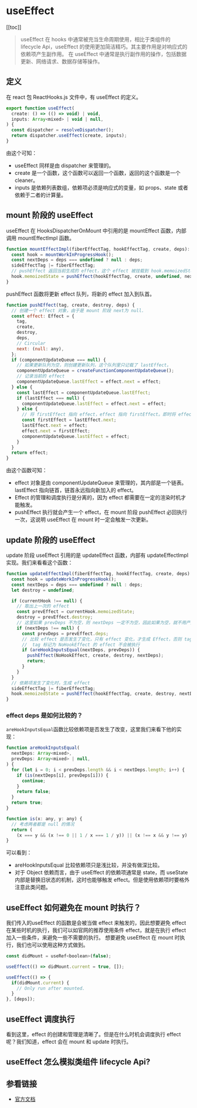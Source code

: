 # useEffect

[[toc]]

> useEffect 在 hooks 中通常被充当生命周期使用，相比于类组件的 lifecycle Api，useEffect 的使用更加简洁精巧。其主要作用是对响应式的依赖项产生副作用。
> 在 useEffect 中通常是执行副作用的操作，包括数据更新、网络请求、数据存储等操作。

## 定义

在 react 包 ReactHooks.js 文件中，有 useEffect 的定义。

```js
export function useEffect(
  create: () => (() => void) | void,
  inputs: Array<mixed> | void | null,
) {
  const dispatcher = resolveDispatcher();
  return dispatcher.useEffect(create, inputs);
}
```

由这个可知：

- useEffect 同样是由 dispatcher 来管理的。
- create 是一个函数，这个函数可以返回一个函数，返回的这个函数是一个 cleaner。
- inputs 是依赖列表数组，依赖项必须是响应式的变量，如 props、state 或者依赖于二者的计算量。

## mount 阶段的 useEffect

useEffect 在 HooksDispatcherOnMount 中引用的是 mountEffect 函数，内部调用 mountEffectImpl 函数。

```js
function mountEffectImpl(fiberEffectTag, hookEffectTag, create, deps): void {
  const hook = mountWorkInProgressHook();
  const nextDeps = deps === undefined ? null : deps;
  sideEffectTag |= fiberEffectTag;
  // pushEffect 返回当前生成的 effect，这个 effect 被挂载到 hook.memoizedState 上。
  hook.memoizedState = pushEffect(hookEffectTag, create, undefined, nextDeps);
}
```

pushEffect 函数将更新 effect 队列，将新的 effect 加入到队首。

```js
function pushEffect(tag, create, destroy, deps) {
  // 创建一个 effect 对象，由于是 mount 阶段 next为 null.
  const effect: Effect = {
    tag,
    create,
    destroy,
    deps,
    // Circular
    next: (null: any),
  };
  if (componentUpdateQueue === null) {
    // 如果更新队列为空，则创建更新队列，这个队列里只记载了 lastEffect。
    componentUpdateQueue = createFunctionComponentUpdateQueue();
    // 记录当前的 effect
    componentUpdateQueue.lastEffect = effect.next = effect;
  } else {
    const lastEffect = componentUpdateQueue.lastEffect;
    if (lastEffect === null) {
      componentUpdateQueue.lastEffect = effect.next = effect;
    } else {
      // 将 firstEffect 指向 effect，effect 指向 firstEffect。即时将 effect 放到更新队列的队首。
      const firstEffect = lastEffect.next;
      lastEffect.next = effect;
      effect.next = firstEffect;
      componentUpdateQueue.lastEffect = effect;
    }
  }
  return effect;
}
```

由这个函数可知：

- effect 对象是由 componentUpdateQueue 来管理的，其内部是一个链表。lastEffect 指向链首，链首永远指向新加入的 effect。
- Effect 的管理和调度执行是分离的，因为 effect 都需要在一定的渲染时机才能触发。
- pushEffect 执行就会产生一个 effect，在 mount 阶段 pushEffect 必回执行一次，这说明 useEffect 在 mount 时一定会触发一次更新。

## update 阶段的 useEffect

update 阶段 useEffect 引用的是 updateEffect 函数，内部有 updateEffectImpl 实现。我们来看看这个函数：

```js
function updateEffectImpl(fiberEffectTag, hookEffectTag, create, deps): void {
  const hook = updateWorkInProgressHook();
  const nextDeps = deps === undefined ? null : deps;
  let destroy = undefined;

  if (currentHook !== null) {
    // 取出上一次的 effect
    const prevEffect = currentHook.memoizedState;
    destroy = prevEffect.destroy;
    // 这里如果 prevDeps 不为空，则 nextDeps 一定不为空，因此如果为空，就不用产生 Effect 了。
    if (nextDeps !== null) {
      const prevDeps = prevEffect.deps;
      // 比较 effect 是否发生了变化，只有 effect 变化，才生成 Effect，否则 tag 为 NoHookEffect
      //  tag 标记为 NoHookEffect 的 effect 不会被执行
      if (areHookInputsEqual(nextDeps, prevDeps)) {
        pushEffect(NoHookEffect, create, destroy, nextDeps);
        return;
      }
    }
  }
  // 依赖项发生了变化时，生成 effect
  sideEffectTag |= fiberEffectTag;
  hook.memoizedState = pushEffect(hookEffectTag, create, destroy, nextDeps);
}
```

### effect deps 是如何比较的？

`areHookInputsEqual`函数比较依赖项是否发生了改变，这里我们来看下他的实现：

```js
function areHookInputsEqual(
  nextDeps: Array<mixed>,
  prevDeps: Array<mixed> | null,
) {
  for (let i = 0; i < prevDeps.length && i < nextDeps.length; i++) {
    if (is(nextDeps[i], prevDeps[i])) {
      continue;
    }
    return false;
  }
  return true;
}

function is(x: any, y: any) {
  // 考虑两者都是 null 的情况
  return (
    (x === y && (x !== 0 || 1 / x === 1 / y)) || (x !== x && y !== y)
}
```

可以看到：

- areHookInputsEqual 比较依赖项只是浅比较，并没有做深比较。
- 对于 Object 依赖而言，由于 useEffect 的依赖项通常是 state，而 useState 内部是替换旧状态的机制，这时也能够触发 effect。但是使用依赖项时要格外注意此类问题。

## useEffect 如何避免在 mount 时执行？

我们传入的useEffect 的函数是会被当做 effect 来触发的，因此想要避免 effect 在某些时机的执行，我们可以如官网的推荐使用条件 effect，就是在执行 effect 加入一些条件，来避免一些不需要的执行。
想要避免 useEffect 在 mount 时执行，我们也可以使用这种方式做到。

```js
const didMount = useRef<boolean>(false);

useEffect(() => didMount.current = true, []);

useEffect(() => {
  if(didMount.current) {
    // Only run after mounted.
  }
}, [deps]);
```

## useEffect 调度执行

看到这里，effect 的创建和管理是清晰了。但是在什么时机会调度执行 effect 呢？我们知道，effect 会在 mount 和 update 时执行。

## useEffect 怎么模拟类组件 lifecycle Api?

## 参看链接

- [官方文档](https://reactjs.org/docs/hooks-reference.html#useeffect)